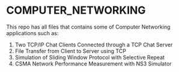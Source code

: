# COMPUTER_NETWORKING
This repo has all files that contains some of Computer Networking applications such as:
  1. Two TCP/IP Chat Clients Connected through a TCP Chat Server
  2. File Transfer from Client to Server using TCP
  3. Simulation of Sliding Window Protocol with Selective Repeat
  4. CSMA Network Performance Measurement with NS3 Simulator
